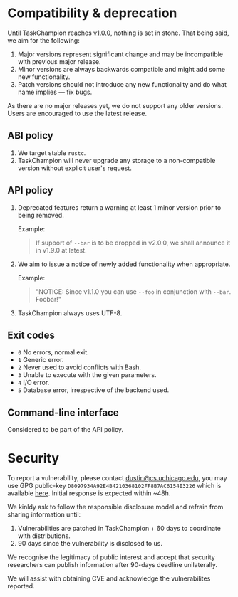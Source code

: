 # Compatibility & deprecation

Until TaskChampion reaches [v1.0.0](https://github.com/taskchampion/taskchampion/milestone/7), nothing is set in stone. That being said, we aim for the following:

1. Major versions represent significant change and may be incompatible with previous major release.
2. Minor versions are always backwards compatible and might add some new functionality.
3. Patch versions should not introduce any new functionality and do what name implies &mdash; fix bugs.

As there are no major releases yet, we do not support any older versions. Users are encouraged to use the latest release.

## ABI policy

1. We target stable `rustc`.
2. TaskChampion will never upgrade any storage to a non-compatible version without explicit user's request.

## API policy

1. Deprecated features return a warning at least 1 minor version prior to being removed.

    Example:

    > If support of `--bar` is to be dropped in v2.0.0, we shall announce it in v1.9.0 at latest.

2. We aim to issue a notice of newly added functionality when appropriate.

    Example:

    > "NOTICE: Since v1.1.0 you can use `--foo` in conjunction with `--bar`. Foobar!"

3. TaskChampion always uses UTF-8.

## Exit codes

- `0` No errors, normal exit.
- `1` Generic error.
- `2` Never used to avoid conflicts with Bash.
- `3` Unable to execute with the given parameters.
- `4` I/O error.
- `5` Database error, irrespective of the backend used.

## Command-line interface

Considered to be part of the API policy.

# Security

To report a vulnerability, please contact [dustin@cs.uchicago.edu](dustin@cs.uchicago.edu), you may use GPG public-key `D8097934A92E4B4210368102FF8B7AC6154E3226` which is available [here](https://keybase.io/djmitche/pgp_keys.asc?fingerprint=d8097934a92e4b4210368102ff8b7ac6154e3226). Initial response is expected within ~48h.

We kinldy ask to follow the responsible disclosure model and refrain from sharing information until:
1. Vulnerabilities are patched in TaskChampion + 60 days to coordinate with distributions.
2. 90 days since the vulnerability is disclosed to us.

We recognise the legitimacy of public interest and accept that security researchers can publish information after 90-days deadline unilaterally.

We will assist with obtaining CVE and acknowledge the vulnerabilites reported.
